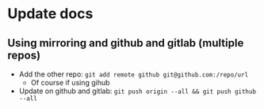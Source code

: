 # Update docs

## Using mirroring and github and gitlab (multiple repos)
* Add the other repo: `git add remote github git@github.com:/repo/url`
    * Of course if using gihub
* Update on github and gitlab: `git push origin --all && git push github --all`